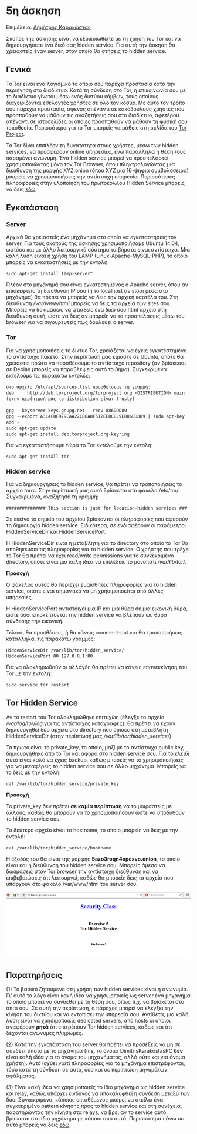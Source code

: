 # 5η άσκηση

Επιμέλεια: [Δημήτρης Καρακώστας](https://www.facebook.com/dimitris.karakostas.1)

Σκοπός της άσκησης είναι να εξοικοιωθείτε με τη χρήση του Tor και να δημιουργήσετε ένα δικό σας hidden service. Για αυτή την άσκηση θα χρειαστείς έναν server, στον οποίο θα στήσεις το hidden service.

## Γενικά

To Tor είναι ένα λογισμικό το οποίο σου παρέχει προστασία κατά την περιήγηση στο διαδίκτυο. Κατά τη σύνδεση στο Tor, η επικοινωνία σου με το διαδίκτυο γίνεται μέσω ενός δικτύου κόμβων, τους οποίους διαχειρίζονται εθελοντές χρήστες σε όλο τον κόσμο. Με αυτό τον τρόπο σου παρέχει προστασία, αφενός απέναντι σε κακόβουλους χρήστες που προσπαθούν να μάθουν τις αναζητήσεις σου στο διαδίκτυο, αφετέρου απέναντι σε ιστοσελίδες οι οποίες προσπαθούν να μάθουν τη φυσική σου τοποθεσία. Περισσότερα για το Tor μπορείς να μάθεις στη σελίδα του [Tor Project](https://www.torproject.org/about/overview.html.en).

Το Tor δίνει επιπλέον τη δυνατότητα στους χρήστες, μέσω των hidden services, να προσφέρουν online υπηρεσίες, ενώ παράλληλα η θέση τους παραμένει ανώνυμη. Ένα hidden service μπορεί να προσπελαστεί χρησιμοποιώντας μόνο τον Tor Browser, όπου πληκτρολογώντας μια διεύθυνση της μορφής XYZ.onion (όπου ΧΥΖ μια 16-ψήφια συμβολοσειρά) μπορείς να χρησιμοποιήσεις την αντίστοιχη υπηρεσία. Περισσότερες πληροφορίες στην υλοποίηση του πρωτοκόλλου Hidden Service μπορείς να δεις [εδώ](https://www.torproject.org/docs/hidden-services.html.en).

## Εγκατάσταση

### Server

Αρχικά θα χρειαστείς ένα μηχάνημα στο οποίο να εγκαταστήσεις τον server. Για τους σκοπούς της άσκησης χρησιμοποιήσαμε Ubuntu 14.04, ωστόσο και με άλλο λειτουργικό σύστημα τα βήματα είναι αντίστοιχα. Μια καλή λύση είναι η χρήση του LAMP (Linux-Apache-MySQL-PHP), το οποίο μπορείς να εγκαταστήσεις με την εντολή:

    sudo apt-get install lamp-server^
	
Πλέον στο μηχάνημά σου είναι εγκατεστημένος ο Apache server, όπου αν επισκεφτείς τη διεύθυνση IP σου (ή το localhost αν είσαι μέσα στο μηχάνημα) θα πρέπει να μπορείς να δεις την αρχική καρτέλα του. Στη διεύθυνση */var/www/html* μπορείς να δεις τα αρχεία των sites σου. Μπορείς να δοκιμάσεις να φτιάξεις ένα δικό σου html αρχείο στη διεύθυνση αυτή, ώστε να δεις αν μπορείς να το προσπελάσεις μέσω του browser για να σιγουρευτείς πως δουλεύει ο server.

### Tor

Για να χρησιμοποιήσεις το δίκτυο Tor, χρειάζεται να έχεις εγκατεστημένο το αντίστοιχο πακέτο. Στην περίπτωσή μας είμαστε σε Ubuntu, οπότε θα χρειαστεί πρώτα να προσθέσουμε το αντίστοιχο repository (αν βρίσκεσαι σε Debian μπορείς να παραβλέψεις αυτό το βήμα). Συγκεκριμένα εκτελούμε τις παρακάτω εντολές:

    στο αρχείο /etc/apt/sources.list προσθέτουμε τη γραμμή:
	deb     http://deb.torproject.org/torproject.org <DISTRIBUTION> main (στην περίπτωσή μας το distribution είναι trusty)
	
	gpg --keyserver keys.gnupg.net --recv 886DDD89
	gpg --export A3C4F0F979CAA22CDBA8F512EE8CBC9E886DDD89 | sudo apt-key add -
	sudo apt-get update
	sudo apt-get install deb.torproject.org-keyring
	
Για να εγκαταστήσουμε τώρα το Tor εκτελούμε την εντολή:

	sudo apt-get install tor
	
### Hidden service

Για να δημιουργήσεις το hidden service, θα πρέπει να τροποποιήσεις το αρχείο torrc. Στην περίπτωσή μας αυτό βρίσκεται στο φάκελο /etc/tor/. Συγκεκριμένα, αναζήτησε τη γραμμή:

    ############### This section is just for location-hidden services ###

Σε εκείνο το σημείο του αρχείου βρίσκονται οι πληροφορίες που αφορούν τη δημιουργία hidden service. Ειδικότερα, σε ενδιαφέρουν οι παράμετροι HiddenServiceDir και HiddenServicePort.

Η HiddenServiceDir είναι η μεταβλητή για το directory στο οποίο το Tor θα αποθηκεύσει τις πληροφορίες για το hidden service. Ο χρήστης που τρέχει το Tor θα πρέπει να έχει read/write permissions για το συγκεκριμένο directory, οπότε είναι μια καλή ιδέα να επιλέξεις το μονοπάτι */var/lib/tor/*.

**Προσοχή**

Ο φάκελος αυτός θα περιέχει ευαίσθητες πληροφορίες για το hidden service, οπότε είναι σημαντικό να μη χρησιμοποείται από άλλες υπηρεσίες.

Η HiddenServicePort αντιστοιχεί μια IP και μια θύρα σε μια εικονική θύρα, ώστε όσοι επισκέπτονται την hidden service να βλέπουν ως θύρα σύνδεσης την εικονική.

Τελικά, θα προσθέσεις, ή θα κάνεις comment-out και θα τροποποιήσεις κατάλληλα, τις παρακάτω γραμμές:

    HiddenServiceDir /var/lib/tor/hidden_service/
	HiddenServicePort 80 127.0.0.1:80
	
Για να ολοκληρωθούν οι αλλάγές θα πρέπει να κάνεις επανεκκίνηση του Tor με την εντολή:

    sudo service tor restart
	
## Tor Hidden Service

Αν το restart του Tor ολοκληρώθηκε επιτυχώς (έλεγξε το αρχείο */var/log/tor/log* για τις αντίστοιχες καταγραφές), θα πρέπει να έχουν δημιουργηθεί δύο αρχεία στο directory που όρισες στη μεταβλητη HiddenServiceDir (στην περίπτωσή μας */var/lib/tor/hidden_service/*).

Το πρώτο είναι το private_key, το οποίο, μαζί με το αντίστοιχο public key, δημιουργήθηκε από το Tor και αφορά στο hidden service σου. Για το κλειδί αυτό είναι καλό να έχεις backup, καθώς μπορείς να το χρησιμοποιήσεις για να μεταφέρεις το hidden service σου σε άλλο μηχάνημα. Μπορείς να το δεις με την εντολή:

    cat /var/lib/tor/hidden_service/private_key

**Προσοχή**

Το private_key δεν πρέπει **σε καμία περίπτωση** να το μοιραστείς με άλλους, καθώς θα μπορούν να το χρησιμοποιήσουν ώστε να υποδυθούν το hidden service σου.

Το δεύτερο αρχείο είναι το hostname, το οποίο μπορείς να δεις με την εντολή:

    cat /var/lib/tor/hidden_service/hostname
	
Η έξοδός του θα είναι της μορφής **5azo3roqn4opexvo.onion**, το οποίο είναι και η διεύθυνση του hidden service σου. Μπορείς άμεσα να δοκιμάσεις στον Tor browser την αντίστοιχη διεύθυνση και να επιβεβαιώσεις ότι λειτουργεί, καθώς θα μπορείς δεις τα αρχεία που υπάρχουν στο φάκελο /var/www/html του server σου.

![Hidden service example](/exercises/hidden/1.PNG)

## Παρατηρήσεις

(1) Το βασικό ζητούμενο στη χρήση των hidden services είναι η ανωνυμία. Γι' αυτό το λόγο είναι κακή ιδέα να χρησιμοποιείς ως server ένα μηχάνημα το οποίο μπορεί να συνδεθεί με τη θέση σου, όπως π.χ. να βρίσκεται στο σπίτι σου. Σε αυτή την περίπτωση, ο πάροχος μπορεί να ελέγξει την κίνηση του δικτύου και να εντοπίσει την υπηρεσία σου. Αντίθετα, μια καλή λύση είναι να χρησιμοποιείς dedicated servers, από hosts οι οποίοι αναφέρουν **ρητά** ότι επιτρέπουν Tor hidden services, καθώς και ότι δέχονται ανώνυμες πληρωμές.

(2) Κατά την εγκατάσταση του server θα πρέπει να προσέξεις να μη σε συνδέει τίποτα με το μηχάνημα (π.χ. το όνομα DimitrisKarakostasPC **δεν** είναι καλή ιδέα για το όνομα του μηχανήματος, αλλά ούτε και για όνομα χρήστη). Αυτό ισχύει γιατί πληροφορίες για το μηχάνημα επιστρέφονται, τόσο κατά τη σύνδεση σε αυτό, όσο και σε περίπτωση μηνυμάτων σφάλματος.

(3) Είναι κακή ιδέα να χρησιμοποιείς το ίδιο μηχάνημα ως hidden service και relay, καθώς υπάρχει κίνδυνος να αποκαλυφθεί η σύνδεση μεταξύ των δύο. Συγκεκριμένα, κάποιος επιτιθέμενος μπορεί να στείλει ένα συγκεκριμένο pattern κίνησης προς το hidden service και στη συνέχεια, παρατηρώντας την κίνηση στα relays, να βρει αν το service αυτό βρίσκεται στο ίδιο μηχάνημα με κάποιο από αυτά. Περισσότερα πάνω σε αυτό μπορείς να δεις [εδώ](https://trac.torproject.org/projects/tor/ticket/8742).